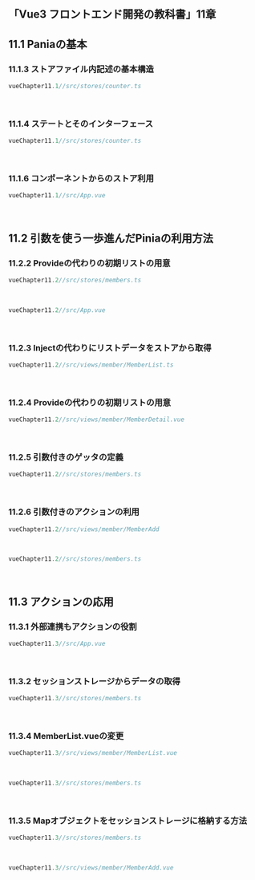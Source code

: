 ## 「Vue3 フロントエンド開発の教科書」11章
## 11.1 Paniaの基本
### 11.1.3 ストアファイル内記述の基本構造
```ts
vueChapter11.1//src/stores/counter.ts

```
<br>

### 11.1.4 ステートとそのインターフェース
```ts
vueChapter11.1//src/stores/counter.ts

```
<br>

### 11.1.6 コンポーネントからのストア利用
```ts
vueChapter11.1//src/App.vue

```
<br>

## 11.2 引数を使う一歩進んだPiniaの利用方法
### 11.2.2 Provideの代わりの初期リストの用意
```ts
vueChapter11.2//src/stores/members.ts

```
<br>

```ts
vueChapter11.2//src/App.vue

```
<br>

### 11.2.3 Injectの代わりにリストデータをストアから取得
```ts
vueChapter11.2//src/views/member/MemberList.ts

```
<br>

### 11.2.4 Provideの代わりの初期リストの用意
```ts
vueChapter11.2//src/views/member/MemberDetail.vue

```
<br>

### 11.2.5 引数付きのゲッタの定義
```ts
vueChapter11.2//src/stores/members.ts

```
<br>

### 11.2.6 引数付きのアクションの利用
```ts
vueChapter11.2//src/views/member/MemberAdd

```
<br>

```ts
vueChapter11.2//src/stores/members.ts

```
<br>

## 11.3 アクションの応用
### 11.3.1 外部連携もアクションの役割
```ts
vueChapter11.3//src/App.vue

```
<br>

### 11.3.2 セッションストレージからデータの取得
```ts
vueChapter11.3//src/stores/members.ts

```
<br>

### 11.3.4 MemberList.vueの変更
```ts
vueChapter11.3//src/views/member/MemberList.vue

```
<br>

```ts
vueChapter11.3//src/stores/members.ts

```
<br>

### 11.3.5 Mapオブジェクトをセッションストレージに格納する方法
```ts
vueChapter11.3//src/stores/members.ts

```
<br>

```ts
vueChapter11.3//src/views/member/MemberAdd.vue

```
<br>
